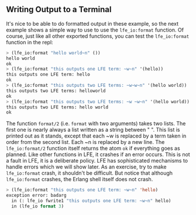 ## Writing Output to a Terminal

It's nice to be able to do formatted output in these example, so the next example shows a simple way to use to use the ``lfe_io:format`` function. Of course, just like all other exported functions, you can test the ``lfe_io:format`` function in the repl:

```lisp
> (lfe_io:format "hello world~n" ())
hello world
ok
> (lfe_io:format "this outputs one LFE term: ~w~n" '(hello))
this outputs one LFE term: hello
ok
> (lfe_io:format "this outputs two LFE terms: ~w~w~n" '(hello world))
this outputs two LFE terms: helloworld
ok
> (lfe_io:format "this outputs two LFE terms: ~w ~w~n" '(hello world))
this outputs two LFE terms: hello world
ok
```

The function ``format/2`` (i.e. ``format`` with two arguments) takes two lists. The first one is nearly always a list written as a string between " ". This list is printed out as it stands, except that each ~w is replaced by a term taken in order from the second list. Each ~n is replaced by a new line. The ``lfe_io:format/2`` function itself returns the atom ``ok`` if everything goes as planned. Like other functions in LFE, it crashes if an error occurs. This is not a fault in LFE, it is a deliberate policy. LFE has sophisticated mechanisms to handle errors which we will show later. As an exercise, try to make ``lfe_io:format`` crash, it shouldn't be difficult. But notice that although ``lfe_io:format`` crashes, the Erlang shell itself does not crash.

```lisp
> (lfe_io:format "this outputs one LFE term: ~w~n" 'hello)
exception error: badarg
  in (: lfe_io fwrite1 "this outputs one LFE term: ~w~n" hello)
  in (lfe_io format 3)
```
